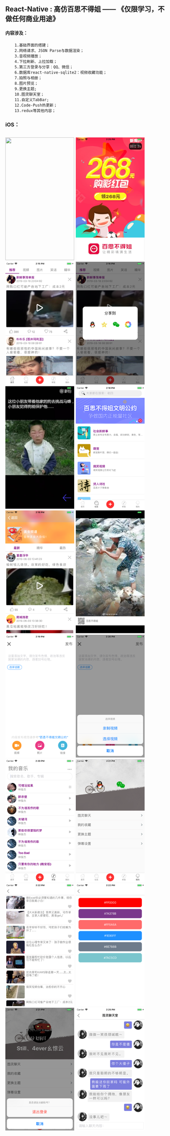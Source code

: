 ##  React-Native : 高仿百思不得姐 —— 《仅限学习，不做任何商业用途》
#### 内容涉及：
        1.基础界面的搭建；
        2.网络请求、JSON Parse与数据渲染；
        3.音视频播放；
        4.下拉刷新、上拉加载；
        5.第三方登录与分享：QQ、微信；
        6.数据库react-native-sqlite2：视频收藏功能；
        7.拍照与相册；
        8.图片预览；
        9.更换主题;
        10.图灵聊天室；
        11.自定义TabBar;
        12.Code-Push热更新；
        13.redux等其他内容；
        
### iOS：
<h2 align"center">
<img src="/pics/bsbdj.gif" width="215" height="382"/>

<img src="/pics/0.png" width="215" height="382"/>
<img src="/pics/1.png" width="215" height="382"/>
<img src="/pics/2.png" width="215" height="382"/>
<img src="/pics/3.png" width="215" height="382"/>

<img src="/pics/4.png" width="215" height="382"/>
<img src="/pics/5.png" width="215" height="382"/>
<img src="/pics/6.png" width="215" height="382"/>
<img src="/pics/7.png" width="215" height="382"/>

<img src="/pics/8.png" width="215" height="382"/>
<img src="/pics/9.png" width="215" height="382"/>
<img src="/pics/10.png" width="215" height="382"/>
<img src="/pics/11.png" width="215" height="382"/>

<img src="/pics/12.png" width="215" height="382"/>
<img src="/pics/13.png" width="215" height="382"/>
<img src="/pics/14.png" width="215" height="382"/>


</h2>



